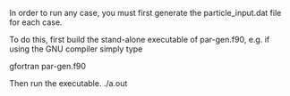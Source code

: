 In order to run any case, you must first generate the
particle_input.dat file for each case.

To do this, first build the stand-alone executable of par-gen.f90,
e.g. if using the GNU compiler simply type

gfortran par-gen.f90

Then run the executable.
./a.out
